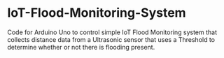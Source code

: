 # IoT-Flood-Monitoring-System
Code for Arduino Uno to control simple IoT Flood Monitoring system that collects distance data from a Ultrasonic sensor that uses a Threshold to determine whether or not there is flooding present.  
